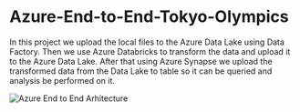 # Azure-End-to-End-Tokyo-OIympics

In this project we upload the local files to the Azure Data Lake using Data Factory. Then we use Azure Databricks to transform the data and upload it to the Azure Data Lake.
After that using Azure Synapse we upload the transformed data from the Data Lake to table so it can be queried and analysis be performed on it.

![Azure End to End Arhitecture](https://github.com/TocSebastian/Azure-End-to-End-Tokyo-OIympics/assets/91591126/d1b9ebfb-3cef-4ff6-b260-bb199226dc0f)

